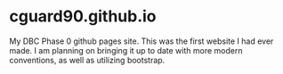 # cguard90.github.io
My DBC Phase 0 github pages site. This was the first website I had ever made. I am planning on bringing it up to date with more modern conventions, as well as utilizing bootstrap. 
